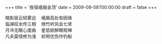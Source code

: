 +++
title = '夜宿峨眉金顶'
date = 2009-08-08T00:00:00
draft = false
+++

<div class="poem">
<pre>
暗影层云轻雾远  峨眉高处有因缘
临渊叹水传三相  倚竹听风会七贤
月冷无眠心度曲  星低欲醉眼观禅
凡夫莫怪修为浅  却用忧伤作钓船
</pre>
</div>
